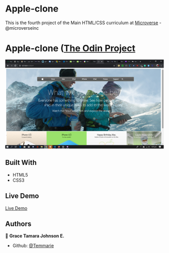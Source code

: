 # Apple-clone

This is the fourth project of the Main HTML/CSS curriculum at [Microverse](https:www.microverse.org/) - @microverseinc

# Apple-clone ([The Odin Project](https://www.theodinproject.com/courses/html5-and-css3/lessons/backgrounds-and-gradients)


![demopage](./images/Screenshot.png)

## Built With

- HTML5 
- CSS3

## Live Demo

[Live Demo](https://raw.githack.com/Temmarie/Apple-clone/feature/index.html)

## Authors

👤 **Grace Tamara Johnson E.**

- Github: [@Temmarie](https://github.com/Temmarie)


